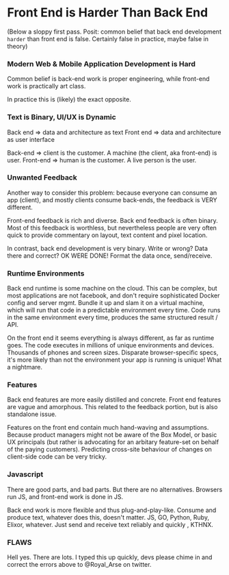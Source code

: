 # Front End is Harder Than Back End

(Below a sloppy first pass.  Posit: common belief that back end development `harder` than front end is false.  Certainly false in practice, maybe false in theory)

### Modern Web & Mobile Application Development is Hard

Common belief is back-end work is proper engineering, while front-end work is practically art class.

In practice this is (likely) the exact opposite. 

### Text is Binary, UI/UX is Dynamic

Back end => data and architecture as text
Front end => data and architecture as user interface

Back-end => client is the customer.  A machine (the client, aka front-end) is user. 
Front-end => human is the customer.  A live person is the user.

### Unwanted Feedback 

Another way to consider this problem: because everyone can consume an app (client), and mostly clients consume back-ends, the feedback is VERY different.  

Front-end feedback is rich and diverse.  Back end feedback is often binary.  Most of this feedback is worthless, but nevertheless people are very often quick to provide commentary on layout, text content and pixel location. 

In contrast, back end development is very binary.  Write or wrong?  Data there and correct? OK WERE DONE!  Format the data once, send/receive.  

### Runtime Environments 

Back end runtime is some machine on the cloud.  This can be complex, but most applications are not facebook, and don't require sophisticated Docker config and server mgmt.  Bundle it up and slam it on a virtual machine, which will run that code in a predictable environment every time.  Code runs in the same environment every time, produces the same structured result / API.

On the front end it seems everything is always different, as far as runtime goes. The code executes in millions of unique environments and devices.  Thousands of phones and screen sizes.  Disparate browser-specific specs, it's more likely than not the environment your app is running is unique! What a nightmare. 

### Features 

Back end features are more easily distilled and concrete.  Front end features are vague and amorphous.  This related to the feedback portion, but is also standalone issue. 

Features on the front end contain much hand-waving and assumptions.  Because product managers might not be aware of the Box Model, or basic UX principals (but rather is advocating for an arbitary feature-set on behalf of the paying customers).  Predicting cross-site behaviour of changes on client-side code can be very tricky. 

### Javascript

There are good parts, and bad parts.  But there are no alternatives.  Browsers run JS, and front-end work is done in JS.

Back end work is more flexible and thus plug-and-play-like.  Consume and produce text, whatever does this, doesn't matter.  JS, GO, Python, Ruby, Elixor, whatever.  Just send and receive text reliably and quickly , KTHNX.

### FLAWS 

Hell yes.  There are lots.  I typed this up quickly, devs please chime in and correct the errors above to @Royal_Arse on twitter. 

